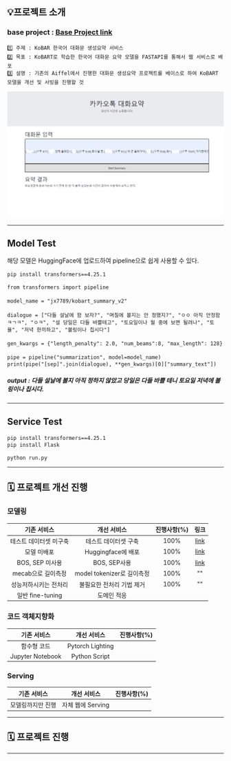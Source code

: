 
## 💡프로젝트 소개
###  base project : [Base Project link](https://github.com/AIFFEL-NLP-PROJECT/Aiffelthon)
```
1️⃣ 주제 : KoBAR 한국어 대화문 생성요약 서비스
2️⃣ 목표 : KoBART로 학습한 한국어 대화문 요약 모델을 FASTAPI를 통해서 웹 서비스로 배포
3️⃣ 설명 : 기존의 Aiffel에서 진행한 대화문 생성요약 프로젝트를 베이스로 하여 KoBART 모델을 개선 및 서빙을 진행할 것 
```

<img src="img/result_v1.png"/>

---
## Model Test
해당 모델은 HuggingFace에 업로드하여 pipeline으로 쉽게 사용할 수 있다.
```
pip install transformers==4.25.1
```
```
from transformers import pipeline

model_name = "jx7789/kobart_summary_v2"

dialogue = ["다들 설날에 함 보자?", "며칠에 볼지는 안 정했지?", "ㅇㅇ 아직 안정함ㅋㄱㅋ", "ㅇㅋ", "설 당일은 다들 바쁠테고", "토요일이나 월 중에 보면 될려나", "토욜", "저녁 한끼하고", "볼링이나 칩시다"]

gen_kwargs = {"length_penalty": 2.0, "num_beams":8, "max_length": 128}

pipe = pipeline("summarization", model=model_name)
print(pipe("[sep]".join(dialogue), **gen_kwargs)[0]["summary_text"])
```
##### output : 다들 설날에 볼지 아직 정하지 않았고 당일은 다들 바쁠 테니 토요일 저녁에 볼링이나 칩시다.

---
## Service Test
```
pip install transformers==4.25.1
pip install Flask 
```
```
python run.py
```
---
## 🗓️ 프로젝트 개선 진행
### 모델링
|기존 서비스|개선 서비스|진행사항(%)|링크|
|:---------:|:----------:|:------:|:------:|
|테스트 데이터셋 미구축|테스트 데이터셋 구축|100%|[link](https://github.com/jx-dohwan/KoBART_generation_summary_service/blob/main/make_models/kobart_summary.ipynb)|
|모델 미배포|Huggingface에 배포|100%|[link](https://github.com/jx-dohwan/KoBART_generation_summary_service/blob/main/make_models/KoBART_Summary_v2_Test.ipynb)|
|BOS, SEP 미사용|BOS, SEP사용|100%|[link](https://github.com/jx-dohwan/KoBART_generation_summary_service/blob/main/make_models/KoBART_Summary_v2.ipynb)|
|mecab으로 길이측정|model tokenizer로 길이측정|100%|""|
|성능저하시키는 전처리|불필요한 전처리 기법 제거|100%|""|
|일반 fine-tuning|도메인 적응|||

### 코드 객체지향화
|기존 서비스|개선 서비스|진행사항(%)|
|:---------:|:----------:|:------:|
|함수형 코드|Pytorch Lighting||
|Jupyter Notebook|Python Script||

### Serving
|기존 서비스|개선 서비스|진행사항(%)|
|:---------:|:----------:|:------:|
|모델링까지만 진행|자체 웹에 Serving||
---

## 🗓️ 프로젝트 진행

---
